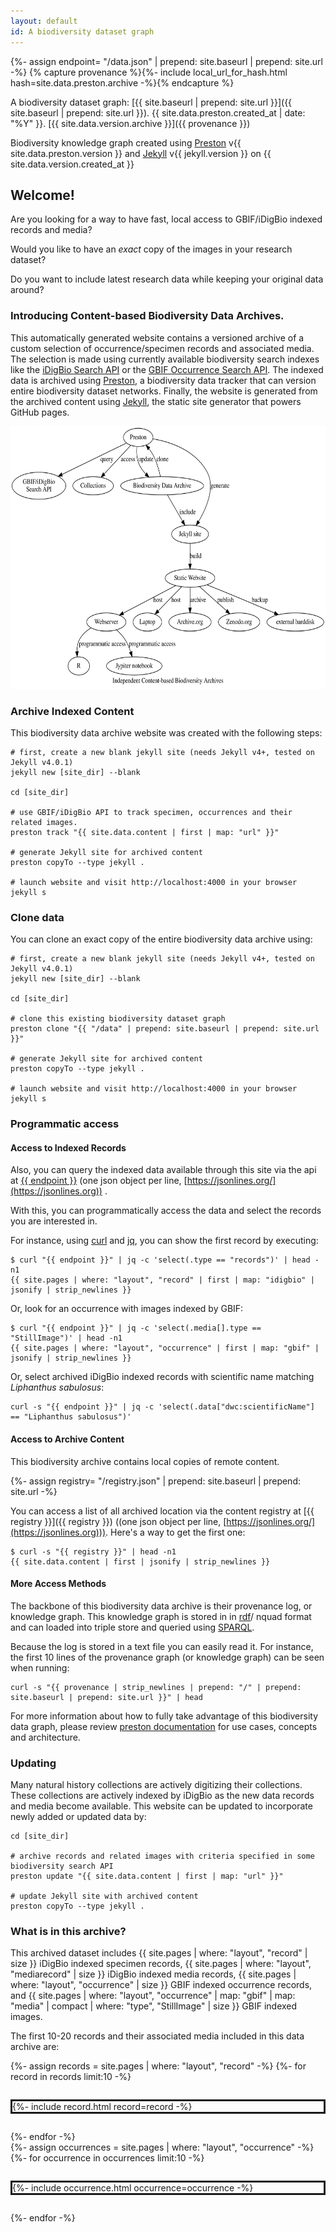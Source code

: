 ```yaml
---
layout: default
id: A biodiversity dataset graph
---
```

{%- assign endpoint= "/data.json" | prepend: site.baseurl | prepend: site.url -%}
{% capture provenance %}{%- include local_url_for_hash.html hash=site.data.preston.archive -%}{% endcapture %}

A biodiversity dataset graph: [{{ site.baseurl | prepend: site.url }}]({{ site.baseurl | prepend: site.url }}). {{ site.data.preston.created_at | date: "%Y" }}. [{{ site.data.version.archive }}]({{ provenance }})

Biodiversity knowledge graph created using [Preston](https://preston.guoda.bio) v{{ site.data.preston.version }} and [Jekyll](https://jekyllrb.com) v{{ jekyll.version }} on {{ site.data.version.created_at }}

## Welcome! 

Are you looking for a way to have fast, local access to GBIF/iDigBio indexed records and media?

Would you like to have an *exact* copy of the images in your research dataset? 

Do you want to include latest research data while keeping your original data around?

### Introducing Content-based Biodiversity Data Archives.

This automatically generated website contains a versioned archive of a custom selection of occurrence/specimen records and associated media. The selection is made using currently available biodiversity search indexes like the [iDigBio Search API](https://www.idigbio.org/wiki/index.php/IDigBio_API) or the [GBIF Occurrence Search API](https://www.gbif.org/developer/occurrence). The indexed data is archived using [Preston](https://github.com/bio-guoda/preston), a biodiversity data tracker that can version entire biodiversity dataset networks. Finally, the website is generated from the archived content using [Jekyll](https://jekyllrb.com/), the static site generator that powers GitHub pages. 

<a href="assets/preston.dot.svg"><img src="assets/preston.dot.svg" style="height: 30em;"/></a>

### Archive Indexed Content

This biodiversity data archive website was created with the following steps:

```
# first, create a new blank jekyll site (needs Jekyll v4+, tested on Jekyll v4.0.1)
jekyll new [site_dir] --blank 

cd [site_dir]

# use GBIF/iDigBio API to track specimen, occurrences and their related images.
preston track "{{ site.data.content | first | map: "url" }}" 

# generate Jekyll site for archived content
preston copyTo --type jekyll . 

# launch website and visit http://localhost:4000 in your browser
jekyll s 
``` 

### Clone data

You can clone an exact copy of the entire biodiversity data archive using:

```
# first, create a new blank jekyll site (needs Jekyll v4+, tested on Jekyll v4.0.1)
jekyll new [site_dir] --blank 

cd [site_dir]

# clone this existing biodiversity dataset graph 
preston clone "{{ "/data" | prepend: site.baseurl | prepend: site.url }}"

# generate Jekyll site for archived content
preston copyTo --type jekyll . 

# launch website and visit http://localhost:4000 in your browser
jekyll s 
``` 


### Programmatic access

#### Access to Indexed Records
Also, you can query the indexed data available through this site via the api at <a href="{{ endpoint }}">{{ endpoint }}</a> (one json object per line, [https://jsonlines.org/](https://jsonlines.org)) . 

With this, you can programmatically access the data and select the records you are interested in. 

For instance, using [curl](https://curl.se/) and [jq](https://stedolan.github.io/jq), you can show the first record by executing: 

```
$ curl "{{ endpoint }}" | jq -c 'select(.type == "records")' | head -n1 
{{ site.pages | where: "layout", "record" | first | map: "idigbio" | jsonify | strip_newlines }} 
```

Or, look for an occurrence with images indexed by GBIF:

```
$ curl "{{ endpoint }}" | jq -c 'select(.media[].type == "StillImage")' | head -n1 
{{ site.pages | where: "layout", "occurrence" | first | map: "gbif" | jsonify | strip_newlines }} 
```

Or, select archived iDigBio indexed records with scientific name matching _Liphanthus sabulosus_:

```
curl -s "{{ endpoint }}" | jq -c 'select(.data["dwc:scientificName"] == "Liphanthus sabulosus")' 
```

#### Access to Archive Content

This biodiversity archive contains local copies of remote content. 

{%- assign registry= "/registry.json" | prepend: site.baseurl | prepend: site.url -%}

You can access a list of all archived location via the content registry at [{{ registry }}]({{ registry }}) ((one json object per line, [https://jsonlines.org/](https://jsonlines.org))). Here's a way to get the first one:

```
$ curl -s "{{ registry }}" | head -n1
{{ site.data.content | first | jsonify | strip_newlines }}
```



#### More Access Methods

The backbone of this biodiversity data archive is their provenance log, or knowledge graph. This knowledge graph is stored in in [rdf](https://en.wikipedia.org/wiki/Resource_Description_Framework)/ nquad format and can loaded into triple store and queried using [SPARQL](https://en.wikipedia.org/wiki/SPARQL). 

Because the log is stored in a text file you can easily read it. For instance, the first 10 lines of the provenance graph (or knowledge graph) can be seen when running:

```
curl -s "{{ provenance | strip_newlines | prepend: "/" | prepend: site.baseurl | prepend: site.url }}" | head 
```  

For more information about how to fully take advantage of this biodiversity data graph, please review [preston documentation](https://preston.guoda.bio) for use cases, concepts and architecture.

### Updating

Many natural history collections are actively digitizing their collections. These collections are actively indexed by iDigBio as the new data records and media become available. This website can be updated to incorporate newly added or updated data by:

```
cd [site_dir]

# archive records and related images with criteria specified in some biodiversity search API
preston update "{{ site.data.content | first | map: "url" }}"

# update Jekyll site with archived content
preston copyTo --type jekyll .
```

### What is in this archive?

This archived dataset includes {{ site.pages | where: "layout", "record" | size }} iDigBio indexed specimen records, {{ site.pages | where: "layout", "mediarecord" | size }} iDigBio indexed media records, {{ site.pages | where: "layout", "occurrence" | size }} GBIF indexed occurrence records, and {{  site.pages | where: "layout", "occurrence" | map: "gbif" | map: "media" | compact | where: "type", "StillImage" | size }} GBIF indexed images.

The first 10-20 records and their associated media included in this data archive are:

<div style="display: flex; flex-direction: column; row-gap: 2em;">
  {%- assign records = site.pages | where: "layout", "record" -%}
  {%- for record in records limit:10 -%}
  <div style="display: flex; flex-align: column; border: solid;">
    {%- include record.html record=record -%}
  </div>
  {%- endfor -%}
</div>

<div style="display: flex; flex-direction: column; row-gap: 2em;">
  {%- assign occurrences = site.pages | where: "layout", "occurrence" -%}
  {%- for occurrence in occurrences limit:10 -%}
  <div style="display: flex; flex-align: column; border: solid;">
    {%- include occurrence.html occurrence=occurrence -%}
  </div>
  {%- endfor -%}

</div>
